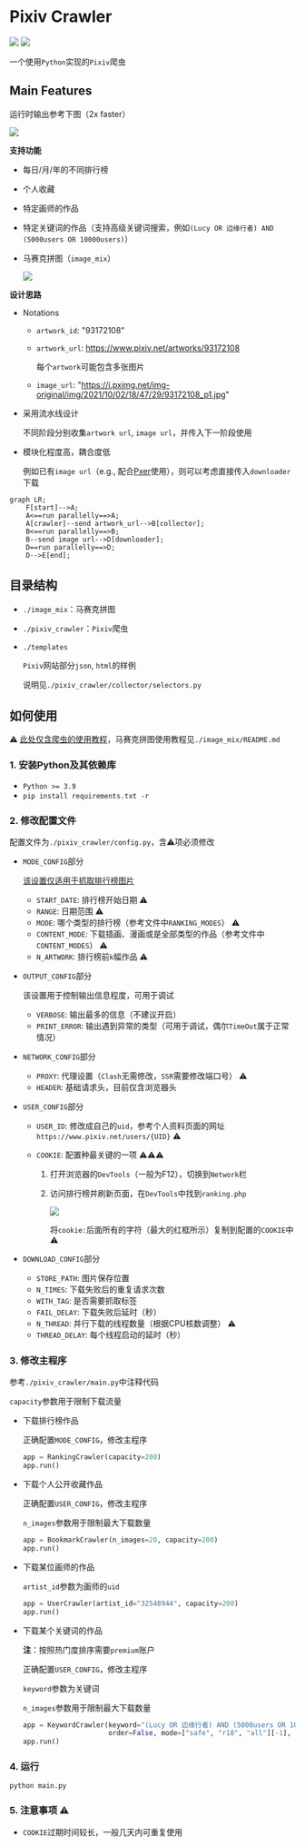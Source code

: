 # Pixiv Crawler

![](https://img.shields.io/badge/python-3.9.6-green) ![](https://img.shields.io/badge/latest%20update-2023%2F2%2F6-green)

一个使用`Python`实现的`Pixiv`爬虫

## Main Features

运行时输出参考下图（2x faster）

![](/assets/run.gif)

**支持功能**

- 每日/月/年的不同排行榜

- 个人收藏

- 特定画师的作品

- 特定关键词的作品（支持高级关键词搜索，例如`(Lucy OR 边缘行者) AND (5000users OR 10000users)`）

- 马赛克拼图（`image_mix`）

  ![](./assets/mixture.png)

**设计思路**

- Notations

  - `artwork_id`: "93172108"

  - `artwork_url`: https://www.pixiv.net/artworks/93172108

    每个`artwork`可能包含多张图片

  - `image_url`: "https://i.pximg.net/img-original/img/2021/10/02/18/47/29/93172108_p1.jpg"

- 采用流水线设计

  不同阶段分别收集`artwork url`, `image url`，并传入下一阶段使用

- 模块化程度高，耦合度低

  例如已有`image url`（e.g., 配合[Pxer](https://github.com/FoXZilla/Pxer)使用），则可以考虑直接传入`downloader`下载

```mermaid
graph LR;
	F[start]-->A;
	A<==run parallelly==>A;
	A[crawler]--send artwork_url-->B[collector];
	B<==run parallelly==>B;
	B--send image url-->D[downloader];
	D==run parallelly==>D;
	D-->E[end];
```



## 目录结构

- `./image_mix`：马赛克拼图

- `./pixiv_crawler`：`Pixiv`爬虫

- `./templates`

    `Pixiv`网站部分`json`, `html`的样例
    
    说明见`./pixiv_crawler/collector/selectors.py`
    
    


## 如何使用

:warning: <u>此处仅含爬虫的使用教程</u>，马赛克拼图使用教程见`./image_mix/README.md`

### 1. 安装Python及其依赖库

- `Python >= 3.9`
- `pip install requirements.txt -r `

### 2. 修改配置文件

配置文件为`./pixiv_crawler/config.py`，含:warning:项必须修改

- `MODE_CONFIG`部分

  <u>该设置仅适用于抓取排行榜图片</u>

  - `START_DATE`: 排行榜开始日期 :warning:
  - `RANGE`: 日期范围 :warning:
  - `MODE`: 哪个类型的排行榜（参考文件中`RANKING_MODES`） :warning:
  - `CONTENT_MODE`: 下载插画、漫画或是全部类型的作品（参考文件中`CONTENT_MODES`） :warning:
  - `N_ARTWORK`: 排行榜前`k`幅作品 :warning:

- `OUTPUT_CONFIG`部分

  该设置用于控制输出信息程度，可用于调试

  - `VERBOSE`: 输出最多的信息（不建议开启）
  - `PRINT_ERROR`: 输出遇到异常的类型（可用于调试，偶尔`TimeOut`属于正常情况）

- `NETWORK_CONFIG`部分

  - `PROXY`: 代理设置（`Clash`无需修改，`SSR`需要修改端口号） :warning:
  - `HEADER`: 基础请求头，目前仅含浏览器头

- `USER_CONFIG`部分

  - `USER_ID`: 修改成自己的`uid`，参考个人资料页面的网址`https://www.pixiv.net/users/{UID}` :warning:

  - `COOKIE`: 配置种最关键的一项 :warning::warning::warning:

    1. 打开浏览器的`DevTools`（一般为F12），切换到`Network`栏

    2. 访问排行榜并刷新页面，在`DevTools`中找到`ranking.php`

       ![](./assets/cookie.png)

       将`cookie:`后面所有的字符（最大的红框所示）复制到配置的`COOKIE`中 :warning:

- `DOWNLOAD_CONFIG`部分

  - `STORE_PATH`: 图片保存位置
  - `N_TIMES`: 下载失败后的重复请求次数
  - `WITH_TAG`: 是否需要抓取标签
  - `FAIL_DELAY`: 下载失败后延时（秒）
  - `N_THREAD`: 并行下载的线程数量（根据CPU核数调整） :warning:
  - `THREAD_DELAY`: 每个线程启动的延时（秒）

### 3. 修改主程序

参考`./pixiv_crawler/main.py`中注释代码

`capacity`参数用于限制下载流量

- 下载排行榜作品

  正确配置`MODE_CONFIG`，修改主程序

  ```python
  app = RankingCrawler(capacity=200)
  app.run()
  ```

- 下载个人公开收藏作品

  正确配置`USER_CONFIG`，修改主程序

  `n_images`参数用于限制最大下载数量

  ```python
  app = BookmarkCrawler(n_images=20, capacity=200)
  app.run()
  ```

- 下载某位画师的作品

  `artist_id`参数为画师的`uid`

  ```python
  app = UserCrawler(artist_id="32548944", capacity=200)
  app.run()
  ```

- 下载某个关键词的作品

  **注**：按照热门度排序需要`premium`账户

  正确配置`USER_CONFIG`，修改主程序

  `keyword`参数为关键词

  `n_images`参数用于限制最大下载数量

  ```python
  app = KeywordCrawler(keyword="(Lucy OR 边缘行者) AND (5000users OR 10000users)",
                       order=False, mode=["safe", "r18", "all"][-1], n_images=20, capacity=200)
  app.run()
  ```

### 4. 运行

`python main.py`

### 5. 注意事项 :warning:

- `COOKIE`过期时间较长，一般几天内可重复使用
